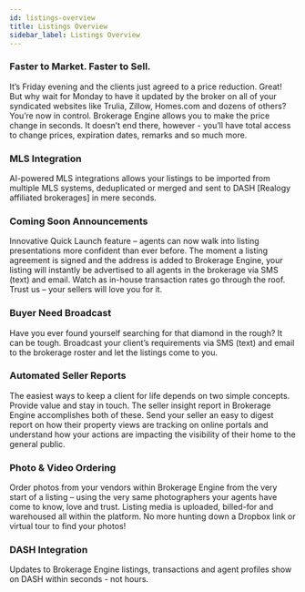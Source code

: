 ```yaml
---
id: listings-overview
title: Listings Overview
sidebar_label: Listings Overview
---
```

### Faster to Market. Faster to Sell.
It’s Friday evening and the clients just agreed to a price reduction. Great! But why wait for Monday to have it updated by the broker on all of your syndicated websites like Trulia, Zillow, Homes.com and dozens of others? You’re now in control. Brokerage Engine allows you to make the price change in seconds. It doesn’t end there, however - you’ll have total access to change prices, expiration dates, remarks and so much more.

### MLS Integration
AI-powered MLS integrations allows your listings to be imported from multiple MLS systems, deduplicated or merged and sent to DASH [Realogy affiliated brokerages] in mere seconds.

### Coming Soon Announcements
Innovative Quick Launch feature – agents can now walk into listing presentations more confident than ever before. The moment a listing agreement is signed and the address is added to Brokerage Engine, your listing will instantly be advertised to all agents in the brokerage via SMS (text) and email. Watch as in-house transaction rates go through the roof. Trust us – your sellers will love you for it.

### Buyer Need Broadcast
Have you ever found yourself searching for that diamond in the rough? It can be tough. Broadcast your client’s requirements via SMS (text) and email to the brokerage roster and let the listings come to you.

### Automated Seller Reports
The easiest ways to keep a client for life depends on two simple concepts. Provide value and stay in touch. The seller insight report in Brokerage Engine accomplishes both of these. Send your seller an easy to digest report on how their property views are tracking on online portals and understand how your actions are impacting the visibility of their home to the general public.

### Photo & Video Ordering
Order photos from your vendors within Brokerage Engine from the very start of a listing – using the very same photographers your agents have come to know, love and trust. Listing media is uploaded, billed-for and warehoused all within the platform. No more hunting down a Dropbox link or virtual tour to find your photos!

### DASH Integration
Updates to Brokerage Engine listings, transactions and agent profiles show on DASH within seconds - not hours.
